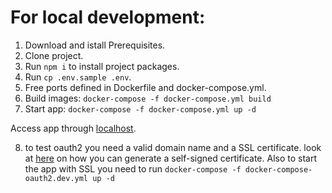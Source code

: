 # For local development: 

1. Download and istall Prerequisites.
2. Clone project.
3. Run `npm i` to install project packages.
4. Run `cp .env.sample .env`.
5. Free ports defined in Dockerfile and docker-compose.yml.
6. Build images: 
`docker-compose -f docker-compose.yml build`
7. Start app:
`docker-compose -f docker-compose.yml up -d`

Access app through [localhost](http://localhost:3000/).

8. to test oauth2 you need a valid domain name and a SSL certificate.
look at [here](etc/nginx/ssl/Readme.md) on how you can generate a self-signed certificate.
Also to start the app with SSL you need to run `docker-compose -f docker-compose-oauth2.dev.yml up -d` 


